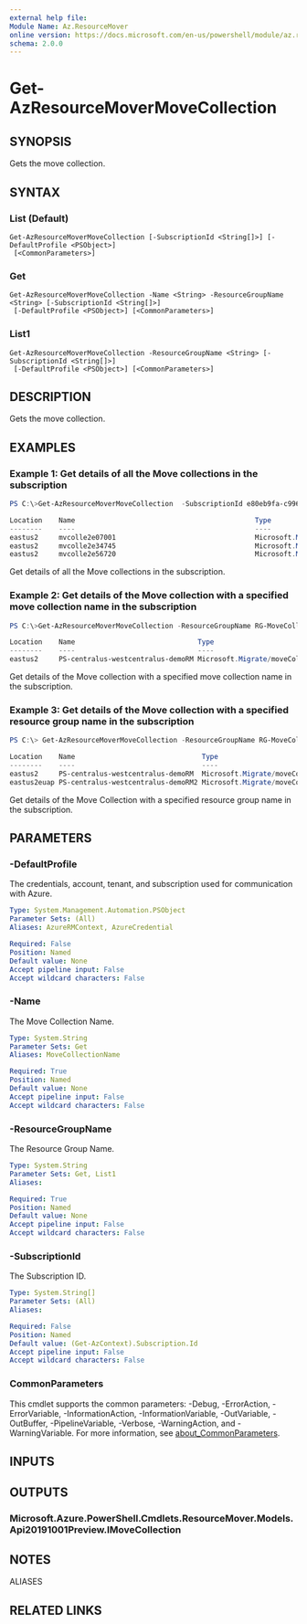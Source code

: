 ```yaml
---
external help file:
Module Name: Az.ResourceMover
online version: https://docs.microsoft.com/en-us/powershell/module/az.resourcemover/get-azresourcemovermovecollection
schema: 2.0.0
---
```


# Get-AzResourceMoverMoveCollection

## SYNOPSIS
Gets the move collection.

## SYNTAX

### List (Default)
```
Get-AzResourceMoverMoveCollection [-SubscriptionId <String[]>] [-DefaultProfile <PSObject>]
 [<CommonParameters>]
```

### Get
```
Get-AzResourceMoverMoveCollection -Name <String> -ResourceGroupName <String> [-SubscriptionId <String[]>]
 [-DefaultProfile <PSObject>] [<CommonParameters>]
```

### List1
```
Get-AzResourceMoverMoveCollection -ResourceGroupName <String> [-SubscriptionId <String[]>]
 [-DefaultProfile <PSObject>] [<CommonParameters>]
```

## DESCRIPTION
Gets the move collection.

## EXAMPLES

### Example 1:  Get details of all the Move collections in the subscription
```powershell
PS C:\>Get-AzResourceMoverMoveCollection  -SubscriptionId e80eb9fa-c996-4435-aa32-5af6f3d3077c

Location    Name                                            Type
--------    ----                                            ----
eastus2     mvcolle2e07001                                  Microsoft.Migrate/moveCollections
eastus2     mvcolle2e34745                                  Microsoft.Migrate/moveCollections
eastus2     mvcolle2e56720                                  Microsoft.Migrate/moveCollections


```

Get details of all the Move collections in the subscription.

### Example 2: Get details of the Move collection with a specified move collection name in the subscription
```powershell
PS C:\>Get-AzResourceMoverMoveCollection -ResourceGroupName RG-MoveCollection-demoRM -Name PS-centralus-westcentralus-demoRM

Location    Name                              Type
--------    ----                              ----
eastus2     PS-centralus-westcentralus-demoRM Microsoft.Migrate/moveCollections

```

Get details of the Move collection with a specified move collection name in the subscription.

### Example 3: Get details of the Move collection with a specified resource group name in the subscription
```powershell
PS C:\> Get-AzResourceMoverMoveCollection -ResourceGroupName RG-MoveCollection-demoRM 

Location    Name                               Type
--------    ----                               ----
eastus2     PS-centralus-westcentralus-demoRM  Microsoft.Migrate/moveCollections
eastus2euap PS-centralus-westcentralus-demoRM2 Microsoft.Migrate/moveCollections


```

Get details of the Move Collection with a specified resource group name in the subscription.

## PARAMETERS

### -DefaultProfile
The credentials, account, tenant, and subscription used for communication with Azure.

```yaml
Type: System.Management.Automation.PSObject
Parameter Sets: (All)
Aliases: AzureRMContext, AzureCredential

Required: False
Position: Named
Default value: None
Accept pipeline input: False
Accept wildcard characters: False
```

### -Name
The Move Collection Name.

```yaml
Type: System.String
Parameter Sets: Get
Aliases: MoveCollectionName

Required: True
Position: Named
Default value: None
Accept pipeline input: False
Accept wildcard characters: False
```

### -ResourceGroupName
The Resource Group Name.

```yaml
Type: System.String
Parameter Sets: Get, List1
Aliases:

Required: True
Position: Named
Default value: None
Accept pipeline input: False
Accept wildcard characters: False
```

### -SubscriptionId
The Subscription ID.

```yaml
Type: System.String[]
Parameter Sets: (All)
Aliases:

Required: False
Position: Named
Default value: (Get-AzContext).Subscription.Id
Accept pipeline input: False
Accept wildcard characters: False
```

### CommonParameters
This cmdlet supports the common parameters: -Debug, -ErrorAction, -ErrorVariable, -InformationAction, -InformationVariable, -OutVariable, -OutBuffer, -PipelineVariable, -Verbose, -WarningAction, and -WarningVariable. For more information, see [about_CommonParameters](https://go.microsoft.com/fwlink/?LinkID=113216).

## INPUTS

## OUTPUTS

### Microsoft.Azure.PowerShell.Cmdlets.ResourceMover.Models.Api20191001Preview.IMoveCollection

## NOTES

ALIASES

## RELATED LINKS

